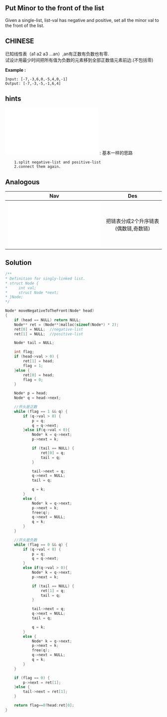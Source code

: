 ## Put Minor to the front of the list

Given a single-list, list-val has negative and positive,
set all the minor val to the front of the list.

## CHINESE
已知线性表（a1 a2 a3 …an）,an有正数有负数也有零.<br />
试设计用最少时间把所有值为负数的元素移到全部正数值元素前边.(不包括零)<br />

**Example :**
```
Input: [-7,-3,6,0,-5,4,0,-1]
Output: [-7,-3,-5,-1,6,4]
```

## hints
![splitPositiveAndNegativeList](splitPositiveAndNegativeList.md) : 基本一样的思路
```
    1.split negative-list and positive-list
    2.connect them again.
```

## Analogous
|                         Nav            |                   Des                 |
| :-------------------------------------:|:-------------------------------------:|
| ![splitParityList](splitParityList.md)|把链表分成2个升序链表(偶数链,奇数链)    |


## Solution
```c
/**
* Definition for singly-linked list.
* struct Node {
*     int val;
*     struct Node *next;
* }Node;
*/

Node* moveNegativeToTheFront(Node* head)
{
    if (head == NULL) return NULL;
    Node** ret = (Node**)malloc(sizeof(Node*) * 2);
    ret[0] = NULL;  //negative-list
    ret[1] = NULL;  //positive-list

    Node* tail = NULL;

    int flag;
    if (head->val > 0) {
        ret[1] = head;
        flag = 1;
    }else {
        ret[0] = head;
        flag = 0;
    }

    Node* p = head;
    Node* q = head->next;

    //开头是正数
    while (flag == 1 && q) {
        if (q->val > 0) {
            p = q;
            q = q->next;
        }else if(q->val < 0){
            Node* k = q->next;
            p->next = k;

            if (tail == NULL) {
                ret[0] = q;
                tail = q;
            }

            tail->next = q;
            q->next = NULL;
            tail = q;

            q = k;
        }
        else {
            Node* k = q->next;
            p->next = k;
            free(q);
            q->next = NULL;
            q = k;
        }
    }

    //开头是负数
    while (flag == 0 && q) {
        if (q->val < 0) {
            p = q;
            q = q->next;
        }
        else if(q->val > 0){
            Node* k = q->next;
            p->next = k;

            if (tail == NULL) {
                ret[1] = q;
                tail = q;
            }

            tail->next = q;
            q->next = NULL;
            tail = q;

            q = k;
        }
        else {
            Node* k = q->next;
            p->next = k;
            free(q);
            q->next = NULL;
            q = k;
        }
    }

    if (flag == 0) {
        p->next = ret[1];
    }else {
        tail->next = ret[1];
    }

    return flag==0?head:ret[0];
}

```